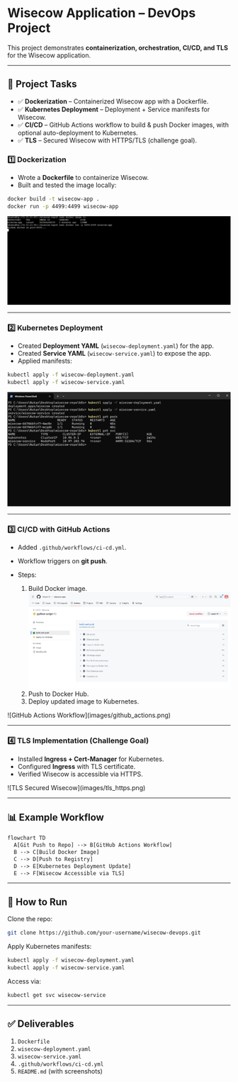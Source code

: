 # Wisecow Application – DevOps Project

This project demonstrates **containerization, orchestration, CI/CD, and TLS** for the Wisecow application.

---

## 📌 Project Tasks

* ✅ **Dockerization** – Containerized Wisecow app with a Dockerfile.
* ✅ **Kubernetes Deployment** – Deployment + Service manifests for Wisecow.
* ✅ **CI/CD** – GitHub Actions workflow to build & push Docker images, with optional auto-deployment to Kubernetes.
* ✅ **TLS** – Secured Wisecow with HTTPS/TLS (challenge goal).

### 1️⃣ Dockerization

* Wrote a **Dockerfile** to containerize Wisecow.
* Built and tested the image locally:

```bash
docker build -t wisecow-app .
docker run -p 4499:4499 wisecow-app
```

![Docker Build Success](images/docker_build.png)

---

### 2️⃣ Kubernetes Deployment

* Created **Deployment YAML** (`wisecow-deployment.yaml`) for the app.
* Created **Service YAML** (`wisecow-service.yaml`) to expose the app.
* Applied manifests:

```bash
kubectl apply -f wisecow-deployment.yaml
kubectl apply -f wisecow-service.yaml
```

![Kubernetes Pods](images/k8s_pods.png)

---

### 3️⃣ CI/CD with GitHub Actions

* Added `.github/workflows/ci-cd.yml`.
* Workflow triggers on **git push**.
* Steps:

  1. Build Docker image.
  ![Build and Push](images/build_push.png)
  3. Push to Docker Hub.
  4. Deploy updated image to Kubernetes.

!\[GitHub Actions Workflow]\(images/github\_actions.png)

---

### 4️⃣ TLS Implementation (Challenge Goal)

* Installed **Ingress + Cert-Manager** for Kubernetes.
* Configured **Ingress** with TLS certificate.
* Verified Wisecow is accessible via HTTPS.

!\[TLS Secured Wisecow]\(images/tls\_https.png)

---

## 📊 Example Workflow

```mermaid
flowchart TD
  A[Git Push to Repo] --> B[GitHub Actions Workflow]
  B --> C[Build Docker Image]
  C --> D[Push to Registry]
  D --> E[Kubernetes Deployment Update]
  E --> F[Wisecow Accessible via TLS]
```

---

## 🚀 How to Run

Clone the repo:

```bash
git clone https://github.com/your-username/wisecow-devops.git
```

Apply Kubernetes manifests:

```bash
kubectl apply -f wisecow-deployment.yaml
kubectl apply -f wisecow-service.yaml
```

Access via:

```bash
kubectl get svc wisecow-service
```

---

## ✅ Deliverables

1. `Dockerfile`
2. `wisecow-deployment.yaml`
3. `wisecow-service.yaml`
4. `.github/workflows/ci-cd.yml`
5. `README.md` (with screenshots)
